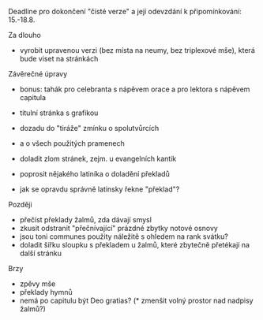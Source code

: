 Deadline pro dokončení "čisté verze" a její odevzdání k připomínkování: 15.-18.8.

Za dlouho

* vyrobit upravenou verzi (bez místa na neumy, bez triplexové mše), 
  která bude viset na stránkách

Závěrečné úpravy

* bonus: tahák pro celebranta s nápěvem orace a pro lektora
  s nápěvem capitula

* titulní stránka s grafikou
* dozadu do "tiráže" zmínku o spolutvůrcích
* a o všech použitých pramenech
* doladit zlom stránek, zejm. u evangelních kantik
* poprosit nějakého latiníka o doladění překladů
* jak se opravdu správně latinsky řekne "překlad"?

Později

* přečíst překlady žalmů, zda dávají smysl
* zkusit odstranit "přečnívající" prázdné zbytky notové osnovy
* jsou toni communes použity náležitě s ohledem na rank svátku?
* doladit šířku sloupku s překladem u žalmů, které zbytečně přetékají
  na další stránku


Brzy

* zpěvy mše
* překlady hymnů
* nemá po capitulu být Deo gratias?
(* zmenšit volný prostor nad nadpisy žalmů?)
